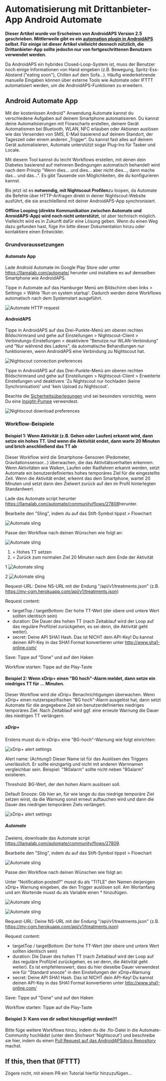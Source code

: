 # Automatisierung mit Drittanbieter-App Android Automate

**Dieser Artikel wurde vor Erscheinen von AndroidAPS Version 2.5 geschrieben. Mittlerweile gibt es ein [automation plugin in AndroidAPS](./Automation.md) selbst. Für einige ist dieser Artikel vielleicht dennoch nützlich, die Drittanbieter-App sollte jedochn nur von fortgeschrittenen Benutzern verwendet werden.**

Da AndroidAPS ein hybrides Closed-Loop-System ist, muss der Benutzer noch einige Informationen von Hand eingeben (z.B. Bewegung, Spritz-Ess-Abstand ("eating soon"), Chillen auf dem Sofa...). Häufig wiederkehrende manuelle Eingaben können über externe Tools wie Automate oder IFTTT automatisiert werden, um die AndroidAPS-Funktionen zu erweitern.

## Android Automate App

Mit der kostenlosen Android™ Anwendung Automate kannst du verschiedene Aufgaben auf deinem Smartphone automatisieren. Du kannst deine Automatisierungen mit Flowscharts erstellen, deinem Gerät Automatismen bei Bluetooth, WLAN, NFC erlauben oder Aktionen auslösen wie das Versenden von SMS, E-Mail basierend auf deinem Standort, der Tageszeit oder einem anderen „Trigger“. Du kannst fast alles auf deinem Gerät automatisieren, Automate unterstützt sogar Plug-Ins für Tasker und Locale.

Mit diesem Tool kannst du leicht Workflows erstellen, mit denen dein Diabetes basierend auf mehreren Bedingungen automatisch behandelt wird nach dem Prinzip "Wenn dies... und dies... aber nicht dies..., dann mache das... und das...". Es gibt Tausende von Möglichkeiten, die du konfigurieren kannst.

Bis jetzt ist es **notwendig, mit Nightscout Profilen**zu loopen, da Automate die Befehle über HTTP-Anfragen direkt in deiner Nightscout-Website ausführt, die sie anschließend mit deiner AndroidAPS-App synchronisiert.

**Offline Looping (direkte Kommunikation zwischen Automate und AnroidAPS-App) wird noch nicht unterstützt**, ist aber technisch möglich. Vielleicht wird es in Zukunft dafür eine Lösung geben. Wenn du einen Weg dazu gefunden hast, füge ihn bitte dieser Dokumentation hinzu oder kontaktiere einen Entwickler.

### Grundvoraussetzungen

#### Automate App

Lade Android Automate im Google Play Store oder unter <https://llamalab.com/automate/> herunter und installiere es auf demselben Smartphone wie AndroidAPS.

Tippe in Automate auf das Hamburger Menü am Bildschirm oben links > Settings > Wähle 'Run on system startup'. Dadurch werden deine Workflows automatisch nach dem Systemstart ausgeführt.

![Automate HTTP request](../images/automate-app2.png)

#### AndroidAPS

Tippe in AndroidAPS auf das Drei-Punkte-Menü am oberen rechten Bildschirmrand und gehe auf Einstellungen > Nightscout-Client > Verbindungs-Einstellungen > deaktiviere "Benutze nur WLAN-Verbindung" und "Nur während des Ladens", da automatische Behandlungen nur funktionieren, wenn AndroidAPS eine Verbindung zu Nightscout hat.

![Nightscout connection preferences](../images/automate-aaps1.jpg)

Tippe in AndroidAPS auf das Drei-Punkte-Menü am oberen rechten Bildschirmrand und gehe auf Einstellungen > Nightscout-Client > Erweiterte Einstellungen und deaktivere 'Zu Nightscout nur hochladen (keine Synchronisation)' und 'kein Upload zu Nightscout'.

Beachte die [Sicherheitsüberlegungen](Nightscout-security-considerations) und sei besonders vorsichtig, wenn Du eine [Insight-Pumpe](Accu-Chek-Insight-Pump-settings-in-aaps) verwendest.

![Nightscout download preferences](../images/automate-aaps2.jpg)

### Workflow-Beispiele

#### Beispiel 1: Wenn Aktivität (z.B. Gehen oder Laufen) erkannt wird, dann setze ein hohes TT. Und wenn die Aktivität endet, dann warte 20 Minuten und brich anschließend das TT ab

Dieser Workflow wird die Smartphone-Sensoren (Pedometer, Gravitationssensor...) überwachen, die das Aktivitätsverhalten erkennen. Wenn Aktivitäten wie Walken, Laufen oder Radfahren erkannt werden, setzt Automate ein benutzerdefiniertes hohes temporäres Ziel für die eingestellte Zeit. Wenn die Aktivität endet, erkennt das dein Smartphone, wartet 20 Minuten und setzt dann den Zielwert zurück auf den im Profil hinterlegten Standardwert.

Lade das Automate script herunter <https://llamalab.com/automate/community/flows/27808>herunter.

Bearbeite den "Sling", indem du auf das Stift-Symbol tippst > Flowchart

![Automate sling](../images/automate-app3.png)

Passe den Workflow nach deinen Wünschen wie folgt an:

![Automate sling](../images/automate-app6.png)

1. = Hohes TT setzen
2. = Zurück zum normalen Ziel 20 Minuten nach dem Ende der Aktivität

1 ![Automate sling](../images/automate-app1.png)

2 ![Automate sling](../images/automate-app5.png)

Request-URL: Deine NS-URL mit der Endung "/api/v1/treatments.json" (z.B. https://my-cgm.herokuapp.com/api/v1/treatments.json)

Request content:

* targetTop / targetBottom: Der hohe TT-Wert (der obere und untere Wert sollten identisch sein)
* duration: Die Dauer des hohen TT (nach Zeitablauf wird der Loop auf das reguläre Profilziel zurückgehen, es sei denn, die Aktivität geht weiter). 
* secret: Deine API SHA1 Hash. Das ist NICHT dein API-Key! Du kannst deinen API-Key in das SHA1 Format konvertieren unter <http://www.sha1-online.com/>

Save: Tippe auf "Done" und auf den Haken

Workflow starten: Tippe auf die Play-Taste

#### Beispiel 2: Wenn xDrip+ einen "BG hoch"-Alarm meldet, dann setze ein niedriges TT für ... Minuten.

Dieser Workflow wird die xDrip+ Benachrichtigungen überwachen. Wenn xDrip+ einen nutzerspezifischen "BG hoch"-Alarm ausgelöst hat, dann setzt Automate für die angegebene Zeit ein benutzerdefiniertes niedriges temporäres Ziel. Nach Zeitablauf wird ggf. eine erneute Warnung die Dauer des niedrigen TT verlängern.

##### xDrip+

Erstens musst du in xDrip+ eine "BG-hoch"-Warnung wie folgt einrichten:

![xDrip+ alert settings](../images/automate-xdrip1.png)

Alert name: (Achtung!) Dieser Name ist für das Auslösen des Triggers unerlässlich. Er sollte einzigartig und nicht mit anderen Warnnamen vergleichbar sein. Beispiel: "180alarm" sollte nicht neben "80alarm" existieren.

Threshold: BG-Wert, der den hohen Alarm auslösen soll.

Default Snooze: Gib hier an, für wie lange du das niedrige temporäre Ziel setzen wirst, da die Warnung sonst erneut auftauchen wird und dann die Dauer des niedrigen temporären Ziels verlängert.

![xDrip+ alert settings](../images/automate-xdrip2.png)

##### Automate

Zweiens, downloade das Automate script <https://llamalab.com/automate/community/flows/27809>.

Bearbeite den "Sling", indem du auf das Stift-Symbol tippst > Flowchart

![Automate sling](../images/automate-app3.png)

Passe den Workflow nach deinen Wünschen wie folgt an:

Unter "Notification posted?" musst du als "TITLE" den Namen derjenigen xDrip+ Warnung eingeben, die den Trigger auslösen soll. Am Wortanfang und am Wortende musst du als Variable einen * hinzufügen.

![Automate sling](../images/automate-app7.png)

![Automate sling](../images/automate-app4.png)

Request-URL: Deine NS-URL mit der Endung "/api/v1/treatments.json" (z.B. https://my-cgm.herokuapp.com/api/v1/treatments.json)

Request content:

* targetTop / targetBottom: Der hohe TT-Wert (der obere und untere Wert sollten identisch sein)
* duration: Die Dauer des hohen TT (nach Zeitablauf wird der Loop auf das reguläre Profilziel zurückgehen, es sei denn, die Aktivität geht weiter). Es ist empfehlenswert, dass du hier dieselbe Dauer verwendest wie für "Standard snooze" in den Einstellungen der xDrip+Warnung
* secret: Deine API SHA1 Hash. Das ist NICHT dein API-Key! Du kannst deinen API-Key in das SHA1 Format konvertieren unter <http://www.sha1-online.com/>

Save: Tippe auf "Done" und auf den Haken

Workflow starten: Tippe auf die Play-Taste

#### Beispiel 3: Kann von dir selbst hinzugefügt werden!!!

Bitte füge weitere Workflows hinzu, indem du die .flo-Datei in die Automate-Community hochlädst (unter dem Stichwort 'Nightscout') und beschreibe sie hier, indem du einen [Pull Request auf das AndroidAPSdocs Repository](../make-a-PR.md) machst.

## If this, then that (IFTTT)

Zögere nicht, mit einem PR ein Tutorial hierfür hinzuzufügen...